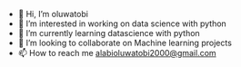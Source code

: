 - 👋 Hi, I’m oluwatobi
- 👀 I’m interested in working on data science with python
- 🌱 I’m currently learning datascience with python
- 💞️ I’m looking to collaborate on Machine learning projects
- 📫 How to reach me alabioluwatobi2000@gmail.com

<!---
Plutobi/Plutobi is a ✨ special ✨ repository because its `README.md` (this file) appears on your GitHub profile.
You can click the Preview link to take a look at your changes.
--->
